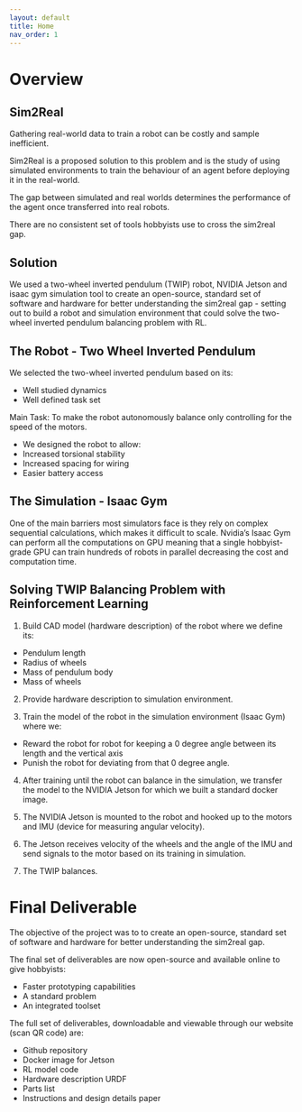 ```yaml
---
layout: default
title: Home
nav_order: 1
---
```


# Overview

## Sim2Real

Gathering real-world data to train a robot can be costly and sample inefficient.

Sim2Real is a proposed solution to this problem and is the study of using simulated environments to train the behaviour of an agent before deploying it in the real-world.

The gap between simulated and real worlds determines the performance of the agent once transferred into real robots. 

There are no consistent set of tools hobbyists use to cross the sim2real gap.

## Solution

We used a two-wheel inverted pendulum (TWIP) robot, NVIDIA Jetson and isaac gym simulation tool  to create an open-source, standard set of software and hardware for better understanding the sim2real gap - setting out to build a robot and simulation environment that could solve the two-wheel inverted pendulum balancing problem with RL.

## The Robot - Two Wheel Inverted Pendulum

We selected the two-wheel inverted pendulum based on its:

- Well studied dynamics
- Well defined task set

Main Task:
To make the robot autonomously balance only controlling for the speed of the motors.

- We designed the robot to allow:
- Increased torsional stability
- Increased spacing for wiring
- Easier battery access

## The Simulation - Isaac Gym

One of the main barriers most simulators face is they rely on complex sequential calculations, which makes it difficult to scale.
Nvidia’s Isaac Gym can perform all the computations on GPU meaning that a single hobbyist-grade GPU can train hundreds of robots in parallel decreasing the cost and computation time.

## Solving TWIP Balancing Problem with Reinforcement Learning

1. Build CAD model (hardware description) of the robot where we define its:
- Pendulum length
- Radius of wheels
- Mass of pendulum body
- Mass of wheels

2. Provide hardware description to simulation environment.

3. Train the model of the robot in the simulation environment (Isaac Gym) where we:
- Reward the robot for robot for keeping a 0 degree angle between its length and the vertical axis
- Punish the robot for deviating from that 0 degree angle.

4. After training until the robot can balance in the simulation, we transfer the model to the NVIDIA Jetson for which we built a standard docker image.

5. The NVIDIA Jetson is mounted to the robot and hooked up to the motors and IMU (device for measuring angular velocity).

6.  The Jetson receives velocity of the wheels and the angle of the IMU and send signals to the motor based on its training in simulation.

7. The TWIP balances.

# Final Deliverable

The objective of the project was to  to create an open-source, standard set of software and hardware for better understanding the sim2real gap.

The final set of deliverables are now open-source and available online to give hobbyists:

- Faster prototyping capabilities
- A standard problem
- An integrated toolset

The full set of deliverables, downloadable and viewable through our website (scan QR code) are:

- Github repository
- Docker image for Jetson
- RL model code
- Hardware description URDF
- Parts list
- Instructions and design details paper




<!-- ![CAD](resources/images/TWIP_CAD.png) -->

<!-- ## Welcome to GitHub Pages

You can use the [editor on GitHub](https://github.com/jonah-gourlay44/gym2real/edit/gh-pages/index.md) to maintain and preview the content for your website in Markdown files.

Whenever you commit to this repository, GitHub Pages will run [Jekyll](https://jekyllrb.com/) to rebuild the pages in your site, from the content in your Markdown files.

### Markdown

Markdown is a lightweight and easy-to-use syntax for styling your writing. It includes conventions for

```markdown
Syntax highlighted code block

# Header 1
## Header 2
### Header 3

- Bulleted
- List

1. Numbered
2. List

**Bold** and _Italic_ and `Code` text

[Link](url) and ![Image](src)
```

For more details see [Basic writing and formatting syntax](https://docs.github.com/en/github/writing-on-github/getting-started-with-writing-and-formatting-on-github/basic-writing-and-formatting-syntax).

### Jekyll Themes

Your Pages site will use the layout and styles from the Jekyll theme you have selected in your [repository settings](https://github.com/jonah-gourlay44/gym2real/settings/pages). The name of this theme is saved in the Jekyll `_config.yml` configuration file.

### Support or Contact

Having trouble with Pages? Check out our [documentation](https://docs.github.com/categories/github-pages-basics/) or [contact support](https://support.github.com/contact) and we’ll help you sort it out. -->
